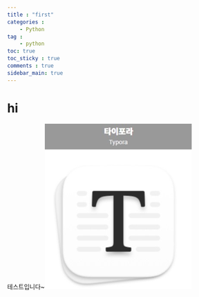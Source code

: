 ```yaml
---
title : "first"
categories :
    - Python
tag :
    - python
toc: true
toc_sticky : true
comments : true
sidebar_main: true
---
```


# hi

테스트입니다~![typora](../images/2022-09-20-py/typora.JPG)